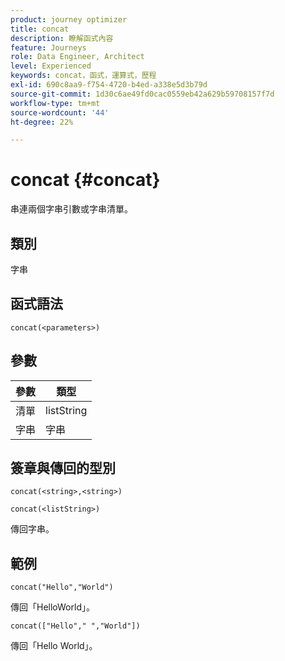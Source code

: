 ```yaml
---
product: journey optimizer
title: concat
description: 瞭解函式內容
feature: Journeys
role: Data Engineer, Architect
level: Experienced
keywords: concat，函式，運算式，歷程
exl-id: 690c8aa9-f754-4720-b4ed-a338e5d3b79d
source-git-commit: 1d30c6ae49fd0cac0559eb42a629b59708157f7d
workflow-type: tm+mt
source-wordcount: '44'
ht-degree: 22%

---
```


# concat {#concat}

串連兩個字串引數或字串清單。

## 類別

字串

## 函式語法

`concat(<parameters>)`

## 參數

| 參數 | 類型 |
|-----------|------------------|
| 清單 | listString |
| 字串 | 字串 |

## 簽章與傳回的型別

`concat(<string>,<string>)`

`concat(<listString>)`

傳回字串。

## 範例

`concat("Hello","World")`

傳回「HelloWorld」。

`concat(["Hello"," ","World"])`

傳回「Hello World」。
